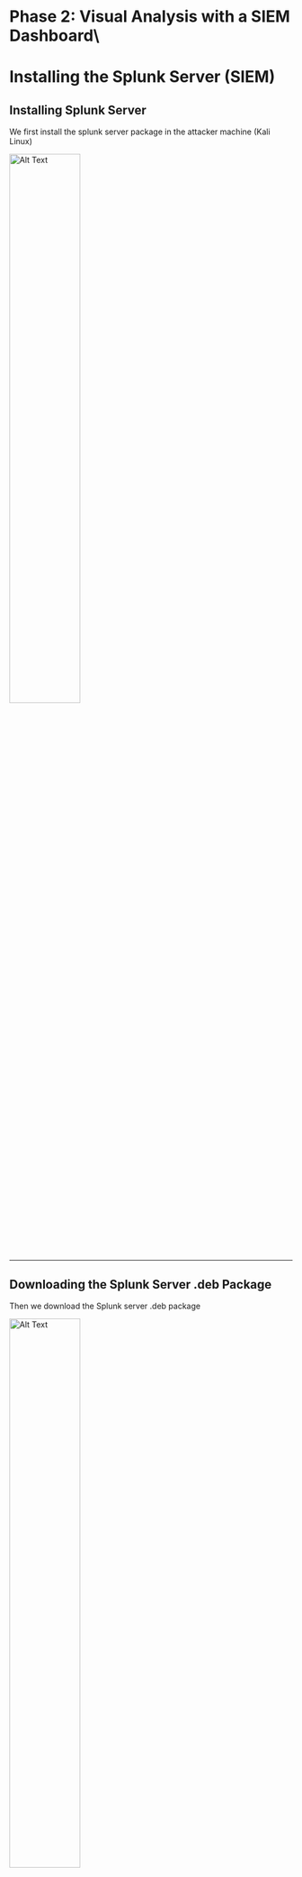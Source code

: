 # Phase 2: Visual Analysis with a SIEM Dashboard\

# Installing the Splunk Server (SIEM)

## Installing Splunk Server

We first install the splunk server package in the attacker machine (Kali Linux)

<img src="https://github.com/user-attachments/assets/2043462a-3d50-473c-bd2d-e95c8bd32fb4" alt="Alt Text" style="width:50%; height:auto;">

---

## Downloading the Splunk Server .deb Package

Then we download the Splunk server .deb package

<img src="https://github.com/user-attachments/assets/31d61abe-8c2e-4125-836d-6fa6fd07a906" alt="Alt Text" style="width:50%; height:auto;">

---

## Starting Splunk for the First Time

We start Splunk for the first time

<img src="https://github.com/user-attachments/assets/89aa6ff9-7ef9-4332-801f-df1ee5641657" alt="Alt Text" style="width:50%; height:auto;">
<img src="https://github.com/user-attachments/assets/46d5d22a-67e6-4a90-aea3-cc0f17b89e0b" alt="Alt Text" style="width:50%; height:auto;">

---

## Starting Splunk Web Interface

We then can access the Splunk web interface by running **localhost:8000**

<img src="https://github.com/user-attachments/assets/b4dc1b3f-a3d0-4b24-851b-b9bcb47ea8b3" alt="Alt Text" style="width:50%; height:auto;">

---

# Installing Splunk Forwarder 

This will be done in the victim machine as shown below

<img src="https://github.com/user-attachments/assets/eb47eb00-8b02-4294-aced-97ce64119f2b" alt="Alt Text" style="width:50%; height:auto;">

---

## Starting Splunk Forwarder

We then start Splunk Forwarder and accepting the license

<img src="https://github.com/user-attachments/assets/0b2a3341-2883-45ff-97ab-76d509f4e6e8" alt="Alt Text" style="width:50%; height:auto;">
<img src="https://github.com/user-attachments/assets/0f219a6f-85dc-4071-b2f3-aba029a480e1" alt="Alt Text" style="width:50%; height:auto;">

---

## Connecting Forwarder to Splunk Server

After that, we connect the forwarder to Splunk server

<img src="https://github.com/user-attachments/assets/edb74538-656a-4a77-9ef5-070178608340" alt="Alt Text" style="width:50%; height:auto;">

---

## Adding Data Inputs (Log Files)

We add the data inputs as such

<img src="https://github.com/user-attachments/assets/e866c475-ed3b-4ad2-9c24-adec896cdaae" alt="Alt Text" style="width:50%; height:auto;">

---

## Attack Logs of Failed and Accepted Passwords

After executing the attack, the logs will be shown in Splunk with the "Failed password" and "Accepted password" 

<img src="https://github.com/user-attachments/assets/2c6bfe8d-251c-4770-946d-48a96dd801dd" alt="Alt Text" style="width:50%; height:auto;">
<img src="https://github.com/user-attachments/assets/c299368c-139f-48bb-9316-54b0f0ba41aa" alt="Alt Text" style="width:50%; height:auto;">

---

## Visualization of the Attack

Here is a visualization of the attacks that shows the number of failed passwords and the number of accepted passwords

<img src="https://github.com/user-attachments/assets/a62b857d-2177-4d6b-83ed-09f79177532e" alt="Alt Text" style="width:50%; height:auto;">


